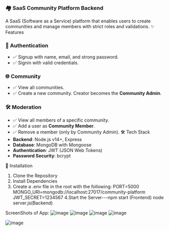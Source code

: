 ### 🏘️ SaaS Community Platform Backend
A SaaS (Software as a Service) platform that enables users to create communities and manage members with strict roles and validations.
✨ Features
### 🔐 Authentication
- ✅ Signup with name, email, and strong password.
- ✅ Signin with valid credentials.
 ### 🌐 Community
- ✅ View all communities.
- ✅ Create a new community. Creator becomes the **Community Admin**.
 ### 🛠️ Moderation
- ✅ View all members of a specific community.
- ✅ Add a user as **Community Member**.
- ✅ Remove a member (only by Community Admin).
🛠 Tech Stack
- **Backend**: Node.js v14+, Express
- **Database**: MongoDB with Mongoose
- **Authentication**: JWT (JSON Web Tokens)
- **Password Security**: bcrypt

🚀 Installation
1. Clone the Repository
2.  Install Dependencies
3.  Create a .env file in the root with the following:
   PORT=5000
MONGO_URI=mongodb://localhost:27017/community-platform
JWT_SECRET=1234567
4.Start the Server---npm start (Frontend) node server.js(Backend)

ScreenShots of App:
![image](https://github.com/user-attachments/assets/803ea15f-2769-4d0d-a7e0-83209fba9384)
![image](https://github.com/user-attachments/assets/4a71dc3e-7c1a-4668-b6bd-6b191cb6c994)
![image](https://github.com/user-attachments/assets/baa91cc7-417a-4c82-8e2a-24832b830703)
![image](https://github.com/user-attachments/assets/4d07e7ed-a180-489e-ab14-1ffeccc72c46)

![image](https://github.com/user-attachments/assets/6abdd667-1230-46aa-9e5d-0c63aa4585d8)
